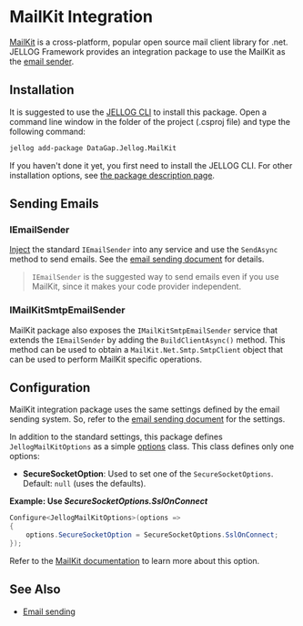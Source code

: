 # MailKit Integration

[MailKit](http://www.mimekit.net/) is a cross-platform, popular open source mail client library for .net. JELLOG Framework provides an integration package to use the MailKit as the [email sender](Emailing.md).

## Installation

It is suggested to use the [JELLOG CLI](CLI.md) to install this package. Open a command line window in the folder of the project (.csproj file) and type the following command:

````bash
jellog add-package DataGap.Jellog.MailKit
````

If you haven't done it yet, you first need to install the JELLOG CLI. For other installation options, see [the package description page](https://jellog.io/package-detail/DataGap.Jellog.MailKit).

## Sending Emails

### IEmailSender

[Inject](Dependency-Injection.md) the standard `IEmailSender` into any service and use the `SendAsync` method to send emails. See the [email sending document](Emailing.md) for details.

> `IEmailSender` is the suggested way to send emails even if you use MailKit, since it makes your code provider independent.

### IMailKitSmtpEmailSender

MailKit package also exposes the `IMailKitSmtpEmailSender` service that extends the `IEmailSender` by adding the `BuildClientAsync()` method. This method can be used to obtain a `MailKit.Net.Smtp.SmtpClient` object that can be used to perform MailKit specific operations.

## Configuration

MailKit integration package uses the same settings defined by the email sending system. So, refer to the [email sending document](Emailing.md) for the settings.

In addition to the standard settings, this package defines `JellogMailKitOptions` as a simple [options](Options.md) class. This class defines only one options:

* **SecureSocketOption**: Used to set one of the `SecureSocketOptions`. Default: `null` (uses the defaults).

**Example: Use *SecureSocketOptions.SslOnConnect***

````csharp
Configure<JellogMailKitOptions>(options =>
{
    options.SecureSocketOption = SecureSocketOptions.SslOnConnect;
});
````

Refer to the [MailKit documentation](http://www.mimekit.net/) to learn more about this option.

## See Also

* [Email sending](Emailing.md)